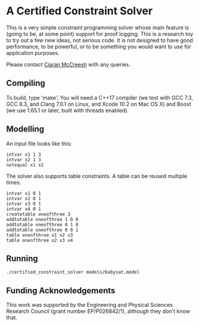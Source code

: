 A Certified Constraint Solver
=============================

This is a very simple constraint programming solver whose main feature is (going to be, at some
point) support for proof logging.  This is a research toy to try out a few new ideas, not serious
code. It is not designed to have good performance, to be powerful, or to be something you would want
to use for application purposes.

Please contact [Ciaran McCreesh](mailto:ciaran.mccreesh@glasgow.ac.uk) with any queries.

Compiling
---------

To build, type 'make'. You will need a C++17 compiler (we test with GCC 7.3, GCC 8.3, and Clang
7.0.1 on Linux, and Xcode 10.2 on Mac OS X) and Boost (we use 1.65.1 or later, built with threads
enabled).

Modelling
---------

An input file looks like this:

```
intvar x1 1 3
intvar x2 1 3
notequal x1 x2
```

The solver also supports table constraints. A table can be reused multiple times.

```
intvar x1 0 1
intvar x2 0 1
intvar x3 0 1
intvar x4 0 1
createtable oneofthree 3
addtotable oneofthree 1 0 0
addtotable oneofthree 0 1 0
addtotable oneofthree 0 0 1
table oneofthree x1 x2 x3
table oneofthree x2 x3 x4
```

Running
-------

```shell session
./certified_constraint_solver models/babysat.model
```

Funding Acknowledgements
------------------------

This work was supported by the Engineering and Physical Sciences Research Council (grant number
EP/P026842/1), although they don't know that.

<!-- vim: set tw=100 spell spelllang=en : -->

